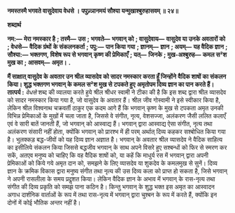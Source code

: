  **नमस्तस्मै भगवते वासुदेवाय वेधसे ।** **पपुज्र्ञानमयं सौश्या यन्मुखाश्बुरुहासवम् ॥ २४॥** 

**शब्दार्थ** 

**नम:—** **मेरा नमस्कार है** **; तस्मै—** **उस** **; भगवते—** **भगवान् को** **; वासुदेवाय—** **वासुदेव या उनके अवतारों को** **; वेधसे—** **वैदिक ग्रंथों** **के संकलनकर्ता** **; पपु:—** **पान किया गया** **; ज्ञानम्—** **ज्ञान** **; अयम्—** **यह वैदिक ज्ञान** **; सौश्या:—** **भक्तगण, विशेष रूप से भगवान्** **कृष्ण की प्रेमिकाएँ** **; यत्—** **जिनके** **; मुख-अश्बुरुह—** **कमल स²श मुख का** **; आसवम्—** **अमृत।** **.** 

**मैं साक्षात् वासुदेव के अवतार उन श्रील व्यासदेव को सादर नमस्कार करता हूँ जिन्होंने** **वैदिक शाषों का संकलन किया। शुद्ध भक्तगण भगवान् के कमल स²श मुख से टपकते हुए** **अमृतोपम दिव्य ज्ञान का पान करते हैं।** **तात्पर्य :**  *वेधसे* शब्द की व्यालया करते हुये श्रील श्रीधर स्वामी ने टीका की है कि इस शब्द द्वारा श्रील व्यासदेव को सादर नमस्कार किया गया है, जो वासुदेव के अवतार हैं। श्रील जीव गोस्वामी ने इसे स्वीकार किया है, लेकिन श्रील विश्वनाथ चक्रवर्ती ठाकुर एक कदम आगे हैं कि भगवान् कृष्ण के मुख से टपकता अमृत उनकी विभिन्न प्रेमिकाओं के मुखों में चला जाता है, जिससे वे संगीत, नृत्य, वेशसज्जा, अलंकरण जैसी ललित कलाएँ एवं वे सारी बातें जानती हैं, जो भगवान् को आस्वाद्य हैं। भगवान् द्वारा आस्वाद्य ऐसा संगीत, नृत्य तथा अलंकरण संसारी नहीं होता, क्योंकि भगवान् को प्रारश्भ में ही परम् अर्थात् दिव्य कहकर सश्बोधित किया गया है। भुलक्कड़ बद्ध-जीवों को यह दिव्य ज्ञान अज्ञात है। भगवान् के अवतार श्रील व्यासदेव ने वैदिक साहित्य का इसीलिये संकलन किया जिससे बद्धजीव भगवान् के साथ अपने विसरे हुए सश्बन्धों को फिर से स्मरण कर सकें, अतएव मनुष्य को चाहिए कि वह वैदिक शाषों को, या कहें कि माधुर्य रस में भगवान् द्वारा अपनी प्रेमिकाओं को किये गये अमृत दान को, समझने के लिए व्यासदेव या शुकदेव के कमलमुख से सुनें। दिव्य ज्ञान के क्रमिक विकास द्वारा मनुष्य संगीत तथा नृत्य की उस दिव्य कला को प्राप्त हो सकता है, जिसे भगवान् ने अपनी रासलीला के समय प्रदॢशत किया। लेकिन वैदिक ज्ञान के अभाव में भगवान् के रास-नृत्य तथा संगीत की दिव्य प्रकृति को समझ पाना कठिन है। किन्तु भगवान् के शुद्ध भक्त इस अमृत का आस्वादन अगाध दार्शनिक वार्ताओं के रूप में तथा रास-नृत्य में भगवान् द्वारा चुश्बन के रूप में करते हैं, क्योंकि इन दोनों में कोई भौतिक अन्तर नहीं है। 